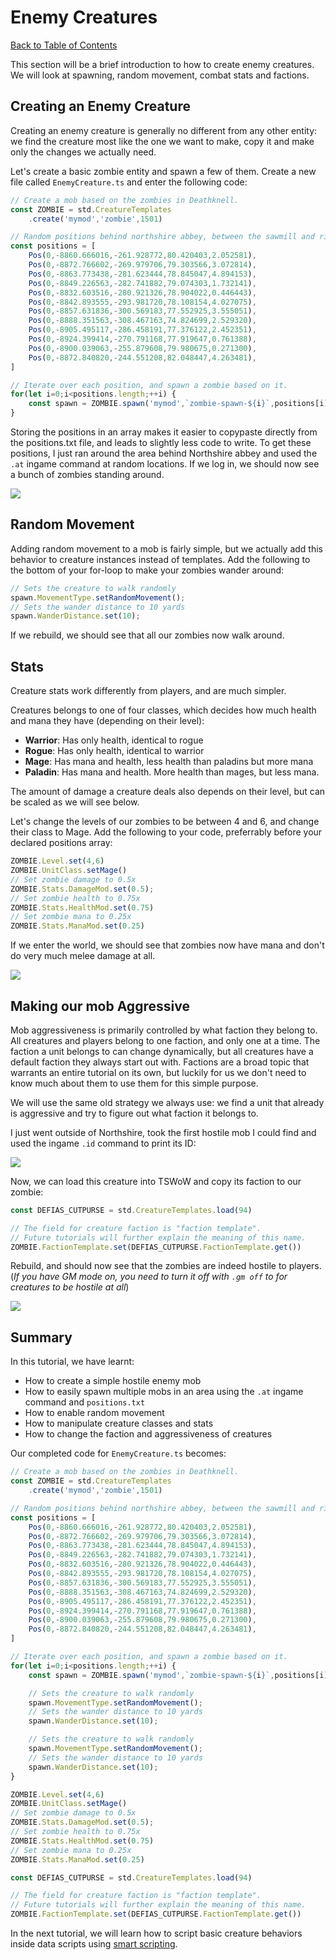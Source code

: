 # Enemy Creatures

[Back to Table of Contents](README.md)

This section will be a brief introduction to how to create enemy creatures. We will look at spawning, random movement, combat stats and factions.

## Creating an Enemy Creature

Creating an enemy creature is generally no different from any other entity: we find the creature most like the one we want to make, copy it and make only the changes we actually need.

Let's create a basic zombie entity and spawn a few of them. Create a new file called `EnemyCreature.ts` and enter the following code:

```ts
// Create a mob based on the zombies in Deathknell. 
const ZOMBIE = std.CreatureTemplates
    .create('mymod','zombie',1501)

// Random positions behind northshire abbey, between the sawmill and river.
const positions = [
    Pos(0,-8860.666016,-261.928772,80.420403,2.052581),
    Pos(0,-8872.766602,-269.979706,79.303566,3.072814),
    Pos(0,-8863.773438,-281.623444,78.845047,4.894153),
    Pos(0,-8849.226563,-282.741882,79.074303,1.732141),
    Pos(0,-8832.603516,-280.921326,78.904022,0.446443),
    Pos(0,-8842.893555,-293.981720,78.108154,4.027075),
    Pos(0,-8857.631836,-300.569183,77.552925,3.555051),
    Pos(0,-8888.351563,-308.467163,74.824699,2.529320),
    Pos(0,-8905.495117,-286.458191,77.376122,2.452351),
    Pos(0,-8924.399414,-270.791168,77.919647,0.761388),
    Pos(0,-8900.039063,-255.879608,79.980675,0.271300),
    Pos(0,-8872.840820,-244.551208,82.048447,4.263481),
]

// Iterate over each position, and spawn a zombie based on it.
for(let i=0;i<positions.length;++i) {
    const spawn = ZOMBIE.spawn('mymod',`zombie-spawn-${i}`,positions[i]);
}
```

Storing the positions in an array makes it easier to copypaste directly from the positions.txt file, and leads to slightly less code to write. To get these positions, I just ran around the area behind Northshire abbey and used the `.at` ingame command at random locations. If we log in, we should now see a bunch of zombies standing around.

![](zombies.png)

## Random Movement

Adding random movement to a mob is fairly simple, but we actually add this behavior to creature instances instead of templates. Add the following to the bottom of your for-loop to make your zombies wander around:

```ts
// Sets the creature to walk randomly
spawn.MovementType.setRandomMovement();
// Sets the wander distance to 10 yards
spawn.WanderDistance.set(10);
```

If we rebuild, we should see that all our zombies now walk around.

## Stats

Creature stats work differently from players, and are much simpler.

Creatures belongs to one of four classes, which decides how much health and mana they have (depending on their level):
- **Warrior**: Has only health, identical to rogue
- **Rogue**: Has only health, identical to warrior
- **Mage**: Has mana and health, less health than paladins but more mana
- **Paladin**: Has mana and health. More health than mages, but less mana.

The amount of damage a creature deals also depends on their level, but can be scaled as we will see below.

Let's change the levels of our zombies to be between 4 and 6, and change their class to Mage. Add the following to your code, preferrably before your declared positions array:

```ts
ZOMBIE.Level.set(4,6)
ZOMBIE.UnitClass.setMage()
// Set zombie damage to 0.5x
ZOMBIE.Stats.DamageMod.set(0.5);
// Set zombie health to 0.75x 
ZOMBIE.Stats.HealthMod.set(0.75)
// Set zombie mana to 0.25x
ZOMBIE.Stats.ManaMod.set(0.25)
```

If we enter the world, we should see that zombies now have mana and don't do very much melee damage at all.

![](zombie-mage.png)

## Making our mob Aggressive

Mob aggressiveness is primarily controlled by what faction they belong to. All creatures and players belong to one faction, and only one at a time. The faction a unit belongs to can change dynamically, but all creatures have a default faction they always start out with. Factions are a broad topic that warrants an entire tutorial on its own, but luckily for us we don't need to know much about them to use them for this simple purpose.

We will use the same old strategy we always use: we find a unit that already is aggressive and try to figure out what faction it belongs to.

I just went outside of Northshire, took the first hostile mob I could find and used the ingame `.id` command to print its ID: 

![](hostile-mob.png)

Now, we can load this creature into TSWoW and copy its faction to our zombie:

```ts
const DEFIAS_CUTPURSE = std.CreatureTemplates.load(94)

// The field for creature faction is "faction template".
// Future tutorials will further explain the meaning of this name.
ZOMBIE.FactionTemplate.set(DEFIAS_CUTPURSE.FactionTemplate.get())
```

Rebuild, and should now see that the zombies are indeed hostile to players. (_If you have GM mode on, you need to turn it off with `.gm off` to for creatures to be hostile at all_)

![](hostile.png)

## Summary

In this tutorial, we have learnt:

- How to create a simple hostile enemy mob
- How to easily spawn multiple mobs in an area using the `.at` ingame command and `positions.txt`
- How to enable random movement
- How to manipulate creature classes and stats
- How to change the faction and aggressiveness of creatures

Our completed code for `EnemyCreature.ts` becomes:

```ts
// Create a mob based on the zombies in Deathknell. 
const ZOMBIE = std.CreatureTemplates
    .create('mymod','zombie',1501)

// Random positions behind northshire abbey, between the sawmill and river.
const positions = [
    Pos(0,-8860.666016,-261.928772,80.420403,2.052581),
    Pos(0,-8872.766602,-269.979706,79.303566,3.072814),
    Pos(0,-8863.773438,-281.623444,78.845047,4.894153),
    Pos(0,-8849.226563,-282.741882,79.074303,1.732141),
    Pos(0,-8832.603516,-280.921326,78.904022,0.446443),
    Pos(0,-8842.893555,-293.981720,78.108154,4.027075),
    Pos(0,-8857.631836,-300.569183,77.552925,3.555051),
    Pos(0,-8888.351563,-308.467163,74.824699,2.529320),
    Pos(0,-8905.495117,-286.458191,77.376122,2.452351),
    Pos(0,-8924.399414,-270.791168,77.919647,0.761388),
    Pos(0,-8900.039063,-255.879608,79.980675,0.271300),
    Pos(0,-8872.840820,-244.551208,82.048447,4.263481),
]

// Iterate over each position, and spawn a zombie based on it.
for(let i=0;i<positions.length;++i) {
    const spawn = ZOMBIE.spawn('mymod',`zombie-spawn-${i}`,positions[i]);

    // Sets the creature to walk randomly
    spawn.MovementType.setRandomMovement();
    // Sets the wander distance to 10 yards
    spawn.WanderDistance.set(10);

    // Sets the creature to walk randomly
    spawn.MovementType.setRandomMovement();
    // Sets the wander distance to 10 yards
    spawn.WanderDistance.set(10);
}

ZOMBIE.Level.set(4,6)
ZOMBIE.UnitClass.setMage()
// Set zombie damage to 0.5x
ZOMBIE.Stats.DamageMod.set(0.5);
// Set zombie health to 0.75x 
ZOMBIE.Stats.HealthMod.set(0.75)
// Set zombie mana to 0.25x
ZOMBIE.Stats.ManaMod.set(0.25)

const DEFIAS_CUTPURSE = std.CreatureTemplates.load(94)

// The field for creature faction is "faction template".
// Future tutorials will further explain the meaning of this name.
ZOMBIE.FactionTemplate.set(DEFIAS_CUTPURSE.FactionTemplate.get())
```

In the next tutorial, we will learn how to script basic creature behaviors inside data scripts using [smart scripting](10_SmartScripts.md).
